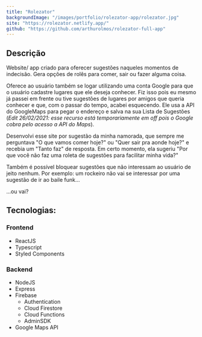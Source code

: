 ```yaml
---
title: "Rolezator"
backgroundImage: "/images/portfolio/rolezator-app/rolezator.jpg"
site: "https://rolezator.netlify.app/"
github: "https://github.com/arthurolmos/rolezator-full-app"
---
```


## Descrição

Website/ app criado para oferecer sugestões naqueles momentos de indecisão. Gera opções de rolês para comer, sair ou fazer alguma coisa.

Oferece ao usuário também se logar utilizando uma conta Google para que o usuário cadastre lugares que ele deseja conhecer. Fiz isso pois eu mesmo já passei em frente ou tive sugestões de lugares por amigos que queria conhecer e que, com o passar do tempo, acabei esquecendo. Ele usa a API do GoogleMaps para pegar o endereço e salva na sua Lista de Sugestões (_Edit 26/02/2021: esse recurso está temporariamente em off pois o Google cobra pelo acesso a API do Maps_).

Desenvolvi esse site por sugestão da minha namorada, que sempre me perguntava "O que vamos comer hoje?" ou "Quer sair pra aonde hoje?" e recebia um "Tanto faz" de resposta. Em certo momento, ela sugeriu "Por que você não faz uma roleta de sugestões para facilitar minha vida?"

Também é possível bloquear sugestões que não interessam ao usuário de jeito nenhum. Por exemplo: um rockeiro não vai se interessar por uma sugestão de ir ao baile funk...

...ou vai?

## Tecnologias:

### Frontend

- ReactJS
- Typescript
- Styled Components

### Backend

- NodeJS
- Express
- Firebase
  - Authentication
  - Cloud Firestore
  - Cloud Functions
  - AdminSDK
- Google Maps API

